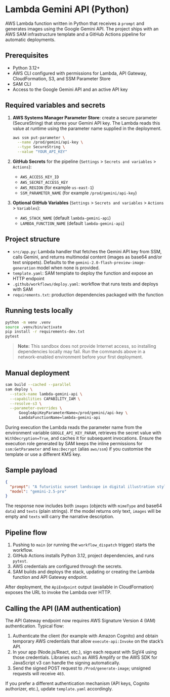 # Lambda Gemini API (Python)

AWS Lambda function written in Python that receives a `prompt` and generates images using the Google Gemini API. The project ships with an AWS SAM infrastructure template and a GitHub Actions pipeline for automatic deployments.

## Prerequisites

- Python 3.12+
- AWS CLI configured with permissions for Lambda, API Gateway, CloudFormation, S3, and SSM Parameter Store
- SAM CLI
- Access to the Google Gemini API and an active API key

## Required variables and secrets

1. **AWS Systems Manager Parameter Store**: create a secure parameter (SecureString) that stores your Gemini API key. The Lambda reads this value at runtime using the parameter name supplied in the deployment.
   ```bash
   aws ssm put-parameter \
     --name /prod/gemini/api-key \
     --type SecureString \
     --value "YOUR_API_KEY"
   ```

2. **GitHub Secrets** for the pipeline (`Settings` > `Secrets and variables` > `Actions`):
   - `AWS_ACCESS_KEY_ID`
   - `AWS_SECRET_ACCESS_KEY`
   - `AWS_REGION` (for example `us-east-1`)
   - `SSM_PARAMETER_NAME` (for example `/prod/gemini/api-key`)

3. **Optional GitHub Variables** (`Settings` > `Secrets and variables` > `Actions` > `Variables`):
   - `AWS_STACK_NAME` (default `lambda-gemini-api`)
   - `LAMBDA_FUNCTION_NAME` (default `lambda-gemini-api`)

## Project structure

- `src/app.py`: Lambda handler that fetches the Gemini API key from SSM, calls Gemini, and returns multimodal content (images as base64 and/or text snippets). Defaults to the `gemini-2.0-flash-preview-image-generation` model when none is provided.
- `template.yaml`: SAM template to deploy the function and expose an HTTP endpoint
- `.github/workflows/deploy.yaml`: workflow that runs tests and deploys with SAM
- `requirements.txt`: production dependencies packaged with the function

## Running tests locally

```bash
python -m venv .venv
source .venv/bin/activate
pip install -r requirements-dev.txt
pytest
```

> **Note:** This sandbox does not provide Internet access, so installing dependencies locally may fail. Run the commands above in a network-enabled environment before your first deployment.

## Manual deployment

```bash
sam build --cached --parallel
sam deploy \
  --stack-name lambda-gemini-api \
  --capabilities CAPABILITY_IAM \
  --resolve-s3 \
  --parameter-overrides \
      GoogleApiKeyParameterName=/prod/gemini/api-key \
      LambdaFunctionName=lambda-gemini-api
```

During execution the Lambda reads the parameter name from the environment variable `GOOGLE_API_KEY_PARAM`, retrieves the secret value with `WithDecryption=True`, and caches it for subsequent invocations. Ensure the execution role generated by SAM keeps the inline permissions for `ssm:GetParameter` and `kms:Decrypt` (alias `aws/ssm`) if you customise the template or use a different KMS key.

## Sample payload

```json
{
  "prompt": "A futuristic sunset landscape in digital illustration style",
  "model": "gemini-2.5-pro"
}
```

The response now includes both `images` (objects with `mimeType` and base64 `data`) and `texts` (plain strings). If the model returns only text, `images` will be empty and `texts` will carry the narrative description.

## Pipeline flow

1. Pushing to `main` (or running the `workflow_dispatch` trigger) starts the workflow.
2. GitHub Actions installs Python 3.12, project dependencies, and runs `pytest`.
3. AWS credentials are configured through the secrets.
4. SAM builds and deploys the stack, updating or creating the Lambda function and API Gateway endpoint.

After deployment, the `ApiEndpoint` output (available in CloudFormation) exposes the URL to invoke the Lambda over HTTP.

## Calling the API (IAM authentication)

The API Gateway endpoint now requires AWS Signature Version 4 (IAM) authentication. Typical flow:

1. Authenticate the client (for example with Amazon Cognito) and obtain temporary AWS credentials that allow `execute-api:Invoke` on the stack’s API.
2. In your app (Node.js/React, etc.), sign each request with SigV4 using those credentials. Libraries such as AWS Amplify or the AWS SDK for JavaScript v3 can handle the signing automatically.
3. Send the signed POST request to `/Prod/generate-image`; unsigned requests will receive `403`.

If you prefer a different authentication mechanism (API keys, Cognito authorizer, etc.), update `template.yaml` accordingly.
